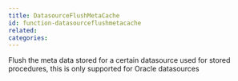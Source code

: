 ```yaml
---
title: DatasourceFlushMetaCache
id: function-datasourceflushmetacache
related:
categories:
---
```


Flush the meta data stored for a certain datasource used for stored procedures, this is only supported for Oracle datasources